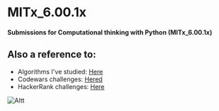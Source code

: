 # MITx_6.00.1x

#### Submissions for Computational thinking with Python (MITx_6.00.1x)

## Also a reference to:

- Algorithms I've studied: [Here](https://github.com/369geofreeman/MITx_6.00.1x/tree/master/algos/search)
- Codewars challenges: [Hered](https://github.com/369geofreeman/MITx_6.00.1x/tree/master/codewars)
- HackerRank challenges: [Here](https://github.com/369geofreeman/MITx_6.00.1x/tree/master/HackerRank)



![Altt]((https://d1yjjnpx0p53s8.cloudfront.net/styles/logo-original-200x200/s3/0010/8586/brand.gif?itok=pfEqGySG))
